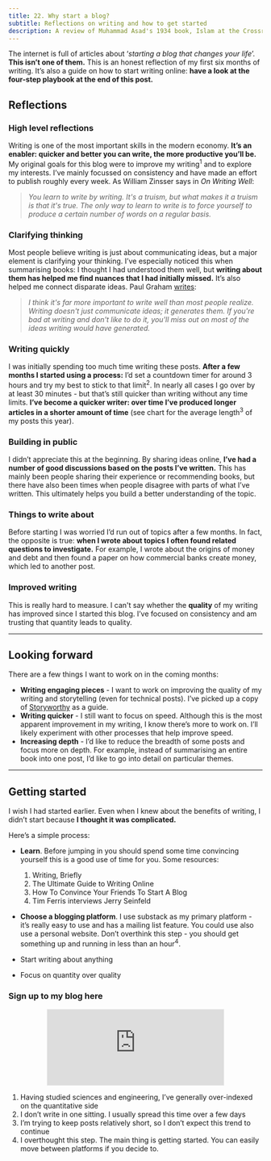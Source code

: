 ```yaml
---
title: 22. Why start a blog?
subtitle: Reflections on writing and how to get started
description: A review of Muhammad Asad's 1934 book, Islam at the Crossroads
---
```


The internet is full of articles about ‘*starting a blog that changes your life*’. __This isn’t one of them.__ This is an honest reflection of my first six months of writing. It’s also a guide on how to start writing online: __have a look at the four-step playbook at the end of this post.__

## Reflections
### High level reflections
Writing is one of the most important skills in the modern economy. __It’s an enabler: quicker and better you can write, the more productive you’ll be.__ My original goals for this blog were to improve my writing<sup>1</sup> and to explore my interests. I’ve mainly focussed on consistency and have made an effort to publish roughly every week. As William Zinsser says in *On Writing Well*:

> *You learn to write by writing. It's a truism, but what makes it a truism is that it's true. The only way to learn to write is to force yourself to produce a certain number of words on a regular basis.*

### Clarifying thinking
Most people believe writing is just about communicating ideas, but a major element is clarifying your thinking. I’ve especially noticed this when summarising books: I thought I had understood them well, but __writing about them has helped me find nuances that I had initially missed.__ It’s also helped me connect disparate ideas. Paul Graham [writes](http://www.paulgraham.com/writing44.html):

>*I think it's far more important to write well than most people realize. Writing doesn't just communicate ideas; it generates them. If you're bad at writing and don't like to do it, you'll miss out on most of the ideas writing would have generated.*

### Writing quickly
I was initially spending too much time writing these posts. __After a few months I started using a process:__ I’d set a countdown timer for around 3 hours and try my best to stick to that limit<sup>2</sup>. In nearly all cases I go over by at least 30 minutes - but that’s still quicker than writing without any time limits. __I’ve become a quicker writer: over time I’ve produced longer articles in a shorter amount of time__ (see chart for the average length<sup>3</sup> of my posts this year).

### Building in public
I didn’t appreciate this at the beginning. By sharing ideas online, __I’ve had a number of good discussions based on the posts I’ve written.__ This has mainly been people sharing their experience or recommending books, but there have also been times when people disagree with parts of what I’ve written. This ultimately helps you build a better understanding of the topic.

### Things to write about
Before starting I was worried I’d run out of topics after a few months. In fact, the opposite is true: __when I wrote about topics I often found related questions to investigate.__ For example, I wrote about the origins of money and debt and then found a paper on how commercial banks create money, which led to another post.

### Improved writing
This is really hard to measure. I can't say whether the __quality__ of my writing has improved since I started this blog. I’ve focused on consistency and am trusting that quantity leads to quality.

-----
## Looking forward
There are a few things I want to work on in the coming months:

- __Writing engaging pieces__ - I want to work on improving the quality of my writing and storytelling (even for technical posts). I’ve picked up a copy of [Storyworthy](https://matthewdicks.com/storyworthy) as a guide.
- __Writing quicker__ - I still want to focus on speed. Although this is the most apparent improvement in my writing, I know there’s more to work on. I’ll likely experiment with other processes that help improve speed.
- __Increasing depth__ - I’d like to reduce the breadth of some posts and focus more on depth. For example, instead of summarising an entire book into one post, I’d like to go into detail on particular themes.

-----
## Getting started
I wish I had started earlier. Even when I knew about the benefits of writing, I didn’t start because __I thought it was complicated.__

Here’s a simple process:
- __Learn__. Before jumping in you should spend some time convincing yourself this is a good use of time for you. Some resources:
    1. Writing, Briefly
    2. The Ultimate Guide to Writing Online
    3. How To Convince Your Friends To Start A Blog
    4. Tim Ferris interviews Jerry Seinfeld

- __Choose a blogging platform__. I use substack as my primary platform - it’s really easy to use and has a mailing list feature. You could use also use a personal website. Don’t overthink this step - you should get something up and running in less than an hour<sup>4</sup>.
- Start writing about anything
- Focus on quantity over quality

### Sign up to my blog here
<div
  style="text-align:center;width:100%;">
<iframe src="https://taariq.substack.com/embed" width="350" height="150" style="border:1px solid #EEE; background:white; margin: 0 auto; dislay: block;" frameborder="0" scrolling="no"></iframe>

</div>

1. Having studied sciences and engineering, I’ve generally over-indexed on the quantitative side
2. I don’t write in one sitting. I usually spread this time over a few days
3. I’m trying to keep posts relatively short, so I don’t expect this trend to continue
4. I overthought this step. The main thing is getting started. You can easily move between platforms if you decide to.
